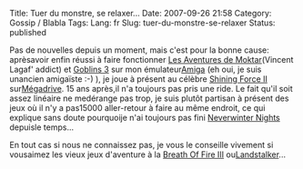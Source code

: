 Title: Tuer du monstre, se relaxer...
Date: 2007-09-26 21:58
Category: Gossip / Blabla
Tags:
Lang: fr
Slug: tuer-du-monstre-se-relaxer
Status: published

Pas de nouvelles depuis un moment, mais c'est pour la bonne cause: aprèsavoir enfin réussi à faire fonctionner [Les Aventures de Moktar](http://www.emunova.net/veda/test/1120.htm)(Vincent Lagaf' addict) et [Goblins 3](http://fr.wikipedia.org/wiki/Goblins_3) sur mon émulateur[Amiga](http://fr.wikipedia.org/wiki/Amiga_500) (eh oui, je suis unancien amigaïste :-) ), je joue à présent au célèbre [Shining Force II](http://fr.wikipedia.org/wiki/Shining_Force_II) sur[Mégadrive](http://fr.wikipedia.org/wiki/Megadrive). 15 ans après,il n'a toujours pas pris une ride. Le fait qu'il soit assez linéaire ne medérange pas trop, je suis plutôt partisan à présent des jeux où il n'y a pas15000 aller-retour à faire au même endroit, ce qui explique sans doute pourquoije n'ai toujours pas fini [Neverwinter Nights](http://fr.wikipedia.org/wiki/Neverwinter_Nights) depuisle temps...

En tout cas si nous ne connaissez pas, je vous le conseille vivement si vousaimez les vieux jeux d'aventure à la [Breath Of Fire III](http://fr.wikipedia.org/wiki/Breath_of_Fire_III) ou[Landstalker](http://fr.wikipedia.org/wiki/Landstalker)...
